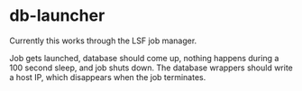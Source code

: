 # db-launcher

Currently this works through the LSF job manager.

Job gets launched, database should come up, nothing happens during a 100 second
sleep, and job shuts down. The database wrappers should write a host IP, which
disappears when the job terminates.
